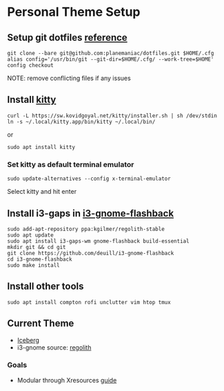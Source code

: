# Personal Theme Setup

## Setup git dotfiles [reference](https://www.atlassian.com/git/tutorials/dotfiles)

```
git clone --bare git@github.com:planemaniac/dotfiles.git $HOME/.cfg
alias config='/usr/bin/git --git-dir=$HOME/.cfg/ --work-tree=$HOME'
config checkout
```
NOTE: remove conflicting files if any issues

## Install [kitty](https://sw.kovidgoyal.net/kitty/index.html)
```
curl -L https://sw.kovidgoyal.net/kitty/installer.sh | sh /dev/stdin
ln -s ~/.local/kitty.app/bin/kitty ~/.local/bin/
```
or
```
sudo apt install kitty
```
### Set kitty as default terminal emulator
```
sudo update-alternatives --config x-terminal-emulator
```
Select kitty and hit enter

## Install i3-gaps in [i3-gnome-flashback](https://github.com/regolith-linux/regolith-desktop/wiki/HowTo:-Use-i3-and-Gnome-without-Regolith)
```
sudo add-apt-repository ppa:kgilmer/regolith-stable
sudo apt update
sudo apt install i3-gaps-wm gnome-flashback build-essential
mkdir git && cd git
git clone https://github.com/deuill/i3-gnome-flashback
cd i3-gnome-flashback
sudo make install
```

## Install other tools
```
sudo apt install compton rofi unclutter vim htop tmux
```

## Current Theme
- [Iceberg](https://github.com/cocopon/iceberg.vim/)
- i3-gnome source: [regolith](https://github.com/regolith-linux)

### Goals
- Modular through Xresources [guide](https://www.reddit.com/r/unixporn/comments/8giij5/guide_defining_program_colors_through_xresources/)
